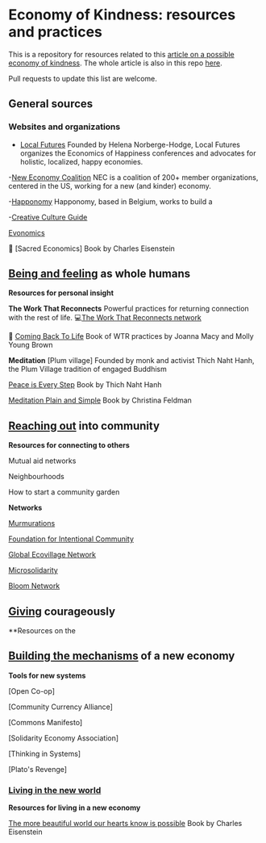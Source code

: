 # Economy of Kindness: resources and practices

This is a repository for resources related to this [article on a possible economy of kindness](). The whole article is also in this repo [here](). 

Pull requests to update this list are welcome.

## General sources

### Websites and organizations

 - [Local Futures](localfutures.org)
Founded by Helena Norberge-Hodge, Local Futures organizes the Economics of Happiness conferences and advocates for holistic, localized, happy economies. 

 -[New Economy Coalition](https://neweconomy.net/)
NEC is a coalition of 200+ member organizations, centered in the US, working for a new (and kinder) economy.

-[Happonomy](https://happonomy.org)
Happonomy, based in Belgium, works to build a 

-[Creative Culture Guide](https://creativecultureguide.org)

[Evonomics](https://evonomics.com)

📖 [Sacred Economics]
Book by Charles Eisenstein



## [Being and feeling]() as whole humans
**Resources for personal insight**

**The Work That Reconnects**
Powerful practices for returning connection with the rest of life.
💻[The Work That Reconnects network](https://workthatreconnects.org)

📖 [Coming Back To Life]()
Book of WTR practices by Joanna Macy and Molly Young Brown

**Meditation**
[Plum village] 
Founded by monk and activist Thich Naht Hanh, the Plum Village tradition of engaged Buddhism 

[Peace is Every Step]()
Book by Thich Naht Hanh

[Meditation Plain and Simple]()
Book by Christina Feldman

## [Reaching out]() into community
**Resources for connecting to others**

Mutual aid networks

Neighbourhoods

How to start a community garden

**Networks**

[Murmurations](https://murmurations.network)

[Foundation for Intentional Community](https://ic.org)

[Global Ecovillage Network](https://ecovillage.org)

[Microsolidarity]()

[Bloom Network]()



## [Giving]() courageously
**Resources on the 

## [Building the mechanisms]() of a new economy
**Tools for new systems**

[Open Co-op]

[Community Currency Alliance]

[Commons Manifesto]

[Solidarity Economy Association]

[Thinking in Systems]

[Plato's Revenge]


### [Living in the new world]()
**Resources for living in a new economy**

[The more beautiful world our hearts know is possible]()
Book by Charles Eisenstein







